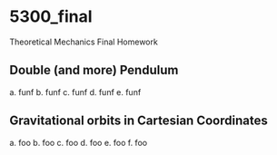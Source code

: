 # 5300_final
Theoretical Mechanics Final Homework

## Double (and more) Pendulum
a. funf
b. funf
c. funf
d. funf
e. funf

## Gravitational orbits in Cartesian Coordinates
a. foo
b. foo
c. foo
d. foo
e. foo
f. foo
